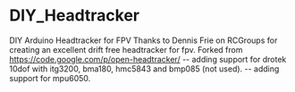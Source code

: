 # DIY_Headtracker
DIY Arduino Headtracker for FPV
Thanks to Dennis Frie on RCGroups for creating an excellent drift free headtracker for fpv.
Forked from https://code.google.com/p/open-headtracker/
-- adding support for drotek 10dof with itg3200, bma180, hmc5843 and bmp085 (not used).
-- adding support for mpu6050.

